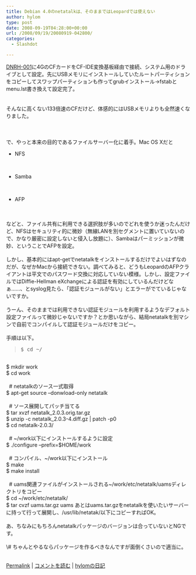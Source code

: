 ```yaml
---
title: Debian 4.0のnetatalkは、そのままではLeopardでは使えない
author: hylom
type: post
date: 2008-09-19T04:28:00+00:00
url: /2008/09/19/20080919-042800/
categories:
  - Slashdot

---
```

 [DNRH-001][1]に4GのCFカードをCF-IDE変換基板経由で接続、システム用のドライブとして設定。先にUSBメモリにインストールしていたルートパーティションをコピーしてスワップパーティションも作ってgrubインストール→fstabとmenu.lst書き換えて設定完了。  
</br>   
そんなに高くない133倍速のCFだけど、体感的にはUSBメモリよりも全然速くなりました。</br>  
</br>   
で、やっと本来の目的であるファイルサーバー化に着手。Mac OS Xだと</br> 

  * NFS 

</br> 

  * Samba 
</br> 

  * AFP 
</br>  
</br>   
などと、ファイル共有に利用できる選択肢が多いのでどれを使うか迷ったんだけど、NFSはセキュリティ的に微妙（無線LANを別セグメントに置いていないので、かなり厳密に設定しないと侵入し放題に）、Sambaはパーミッションが微妙、ということでAFPを設定。</br>  
</br>   
しかし、基本的にはapt-getでnetatalkをインストールするだけでよいはずなのだが、なぜかMacから接続できない。調べてみると、どうもLeopardのAFPクライアントは平文でのパスワード交換に対応していない模様。しかし、設定ファイルではDiffie-Hellman eXchangeによる認証を有効にしているんだけどなぁ……、とsyslog見たら、「認証モジュールがない」とエラーがでているじゃないですか。</br>  
</br>   
うーん、そのままでは利用できない認証モジュールを利用するようなデフォルト設定ファイルって微妙じゃないですか？とか思いながら、結局netatalkを別マシンで自前でコンパイルして認証モジュールだけをコピー。</br>  
</br>   
手順は以下。 

> <div>
>   <tt> $ cd ~/ </tt>
> </div>

</br>   
$ mkdir work</br>   
$ cd work</br>   
&nbsp;</br>   
&nbsp; # netatalkのソース一式取得</br>   
$ apt-get source &#8211;donwload-only netatalk</br>   
&nbsp;</br>   
&nbsp; # ソース展開してパッチ当てる</br>   
$ tar xvzf netatalk_2.0.3.orig.tar.gz</br>   
$ unzip -c netatalk_2.0.3-4.diff.gz | patch -p0</br>   
$ cd netatalk-2.0.3/</br>   
&nbsp;</br>   
&nbsp; # ~/work以下にインストールするように設定</br>   
$ ./configure &#8211;prefix=$HOME/work</br>   
&nbsp;</br>   
&nbsp; # コンパイル、~/work以下にインストール</br>   
$ make</br>   
$ make install</br>   
&nbsp;</br>   
&nbsp; # uams関連ファイルがインストールされる~/work/etc/netatalk/uamsディレクトリをコピー</br>   
$ cd ~/work/etc/netatalk/</br>   
$ tar cvzf uams.tar.gz uams あとはuams.tar.gzをnetatalkを使いたいサーバーに持って行って展開し、/usr/lib/netatak/以下にコピーすればOK。</br>  
</br>   
あ、ちなみにもちろんnetatalkパッケージのバージョンは合っていないとNGです。</br>  
</br>   
\# ちゃんとやるならパッケージを作るべきなんですが面倒くさいので適当に。</br>  
</br> 

   [Permalink][2] |    [コメントを読む][3] |    [hylomの日記][4] 

</br>

 [1]: http://slashdot.jp/~hylom/journal/451624
 [2]: http://slashdot.jp/~hylom/journal/452730
 [3]: http://slashdot.jp/~hylom/journal/452730#acomments
 [4]: http://slashdot.jp/~hylom/journal/
